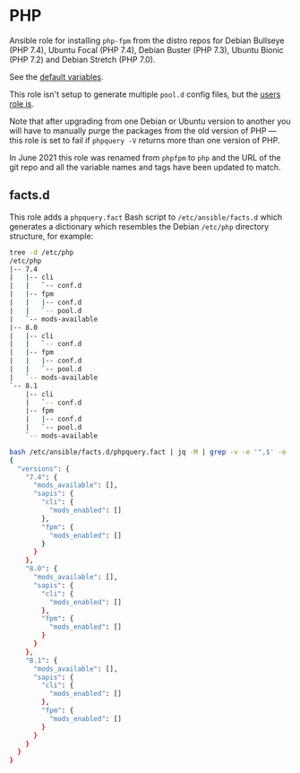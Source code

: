 # PHP

Ansible role for installing `php-fpm` from the distro repos for Debian Bullseye
(PHP 7.4), Ubuntu Focal (PHP 7.4), Debian Buster (PHP 7.3), Ubuntu Bionic (PHP
7.2) and Debian Stretch (PHP 7.0).

See the [default variables](defaults/main.yml).

This role isn't setup to generate multiple `pool.d` config files, but the
[users role
is](https://git.coop/webarch/users/blob/master/templates/phpfpm_chroot_user.conf.j2).

Note that after upgrading from one Debian or Ubuntu version to another you will
have to manually purge the packages from the old version of PHP &mdash; this
role is set to fail if `phpquery -V` returns more than one version of PHP.

In June 2021 this role was renamed from `phpfpm` to `php` and the URL of the
git repo and all the variable names and tags have been updated to match.

## facts.d

This role adds a `phpquery.fact` Bash script to `/etc/ansible/facts.d` which generates a dictionary which resembles the Debian `/etc/php` directory structure, for example:

```bash
tree -d /etc/php 
/etc/php
|-- 7.4
|   |-- cli
|   |   `-- conf.d
|   |-- fpm
|   |   |-- conf.d
|   |   `-- pool.d
|   `-- mods-available
|-- 8.0
|   |-- cli
|   |   `-- conf.d
|   |-- fpm
|   |   |-- conf.d
|   |   `-- pool.d
|   `-- mods-available
`-- 8.1
    |-- cli
    |   `-- conf.d
    |-- fpm
    |   |-- conf.d
    |   `-- pool.d
    `-- mods-available

bash /etc/ansible/facts.d/phpquery.fact | jq -M | grep -v -e '",$' -e '"$' | jq -M
{
  "versions": {
    "7.4": {
      "mods_available": [],
      "sapis": {
        "cli": {
          "mods_enabled": []
        },
        "fpm": {
          "mods_enabled": []
        }
      }
    },
    "8.0": {
      "mods_available": [],
      "sapis": {
        "cli": {
          "mods_enabled": []
        },
        "fpm": {
          "mods_enabled": []
        }
      }
    },
    "8.1": {
      "mods_available": [],
      "sapis": {
        "cli": {
          "mods_enabled": []
        },
        "fpm": {
          "mods_enabled": []
        }
      }
    }
  }
}
```


